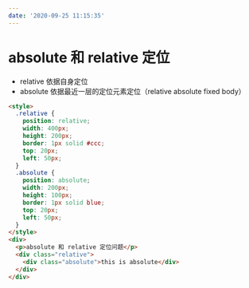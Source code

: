 ```yaml
---
date: '2020-09-25 11:15:35'
---
```


# absolute 和 relative 定位

- relative 依据自身定位
- absolute 依据最近一层的定位元素定位（relative absolute fixed body）

<HtmlDemo>

```html
<style>
  .relative {
    position: relative;
    width: 400px;
    height: 200px;
    border: 1px solid #ccc;
    top: 20px;
    left: 50px;
  }
  .absolute {
    position: absolute;
    width: 200px;
    height: 100px;
    border: 1px solid blue;
    top: 20px;
    left: 50px;
  }
</style>
<div>
  <p>absolute 和 relative 定位问题</p>
  <div class="relative">
    <div class="absolute">this is absolute</div>
  </div>
</div>
```

</HtmlDemo>
